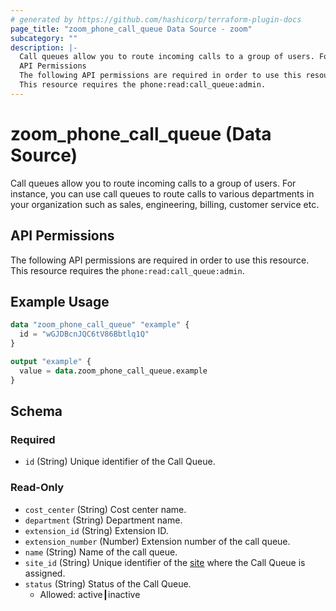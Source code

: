 ```yaml
---
# generated by https://github.com/hashicorp/terraform-plugin-docs
page_title: "zoom_phone_call_queue Data Source - zoom"
subcategory: ""
description: |-
  Call queues allow you to route incoming calls to a group of users. For instance, you can use call queues to route calls to various departments in your organization such as sales, engineering, billing, customer service etc.
  API Permissions
  The following API permissions are required in order to use this resource.
  This resource requires the phone:read:call_queue:admin.
---
```


# zoom_phone_call_queue (Data Source)

Call queues allow you to route incoming calls to a group of users. For instance, you can use call queues to route calls to various departments in your organization such as sales, engineering, billing, customer service etc.

## API Permissions
The following API permissions are required in order to use this resource.
This resource requires the `phone:read:call_queue:admin`.

## Example Usage

```terraform
data "zoom_phone_call_queue" "example" {
  id = "wGJDBcnJQC6tV86Bbtlq1Q"
}

output "example" {
  value = data.zoom_phone_call_queue.example
}
```

<!-- schema generated by tfplugindocs -->
## Schema

### Required

- `id` (String) Unique identifier of the Call Queue.

### Read-Only

- `cost_center` (String) Cost center name.
- `department` (String) Department name.
- `extension_id` (String) Extension ID.
- `extension_number` (Number) Extension number of the call queue.
- `name` (String) Name of the call queue.
- `site_id` (String) Unique identifier of the [site](https://support.zoom.us/hc/en-us/articles/360020809672-Managing-Multiple-Sites) where the Call Queue is assigned.
- `status` (String) Status of the Call Queue.
  - Allowed: active┃inactive
